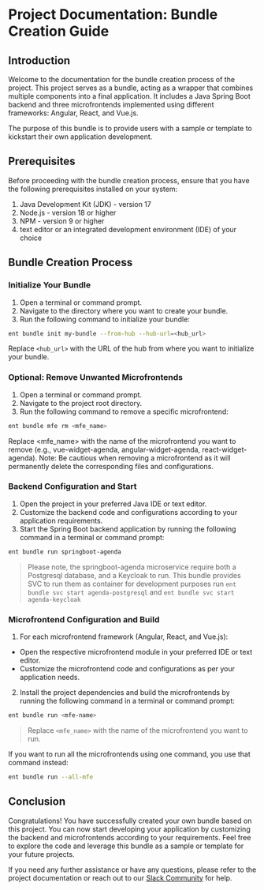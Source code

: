 # Project Documentation: Bundle Creation Guide

## Introduction
Welcome to the documentation for the bundle creation process of the project. This project serves as a bundle, acting as a wrapper that combines multiple components into a final application. It includes a Java Spring Boot backend and three microfrontends implemented using different frameworks: Angular, React, and Vue.js.

The purpose of this bundle is to provide users with a sample or template to kickstart their own application development.

## Prerequisites
Before proceeding with the bundle creation process, ensure that you have the following prerequisites installed on your system:

1. Java Development Kit (JDK) - version 17
2. Node.js - version 18 or higher
3. NPM - version 9 or higher
4. text editor or an integrated development environment (IDE) of your choice

## Bundle Creation Process

### Initialize Your Bundle
1. Open a terminal or command prompt.
2. Navigate to the directory where you want to create your bundle.
3. Run the following command to initialize your bundle:
```bash
ent bundle init my-bundle --from-hub --hub-url=<hub_url>
```
Replace `<hub_url>` with the URL of the hub from where you want to initialize your bundle.

### Optional: Remove Unwanted Microfrontends
1. Open a terminal or command prompt. 
2. Navigate to the project root directory. 
3. Run the following command to remove a specific microfrontend:
```bash
ent bundle mfe rm <mfe_name>
```
Replace <mfe_name> with the name of the microfrontend you want to remove (e.g., vue-widget-agenda, angular-widget-agenda, react-widget-agenda).
Note: Be cautious when removing a microfrontend as it will permanently delete the corresponding files and configurations.

### Backend Configuration and Start
1. Open the project in your preferred Java IDE or text editor.
2. Customize the backend code and configurations according to your application requirements.
3. Start the Spring Boot backend application by running the following command in a terminal or command prompt:
```bash
ent bundle run springboot-agenda
```
> Please note, the springboot-agenda microservice require both a Postgresql database, and a Keycloak to run.
> This bundle provides SVC to run them as container for development purposes
> run `ent bundle svc start agenda-postgresql` and `ent bundle svc start agenda-keycloak`

### Microfrontend Configuration and Build
1. For each microfrontend framework (Angular, React, and Vue.js):
- Open the respective microfrontend module in your preferred IDE or text editor.
- Customize the microfrontend code and configurations as per your application needs.
2. Install the project dependencies and build the microfrontends by running the following command in a terminal or command prompt:
```bash
ent bundle run <mfe-name>
```
> Replace `<mfe_name>` with the name of the microfrontend you want to run.

If you want to run all the microfrontends using one command, you use that command instead:
```bash
ent bundle run --all-mfe
```
## Conclusion
Congratulations! You have successfully created your own bundle based on this project. You can now start developing your application by customizing the backend and microfrontends according to your requirements. Feel free to explore the code and leverage this bundle as a sample or template for your future projects.

If you need any further assistance or have any questions, please refer to the project documentation or reach out to our [Slack Community](https://join.slack.com/t/entandocommunity/shared_invite/zt-g609owdv-2K~YRh8zrI6lqlWo4aFWUw) for help.

